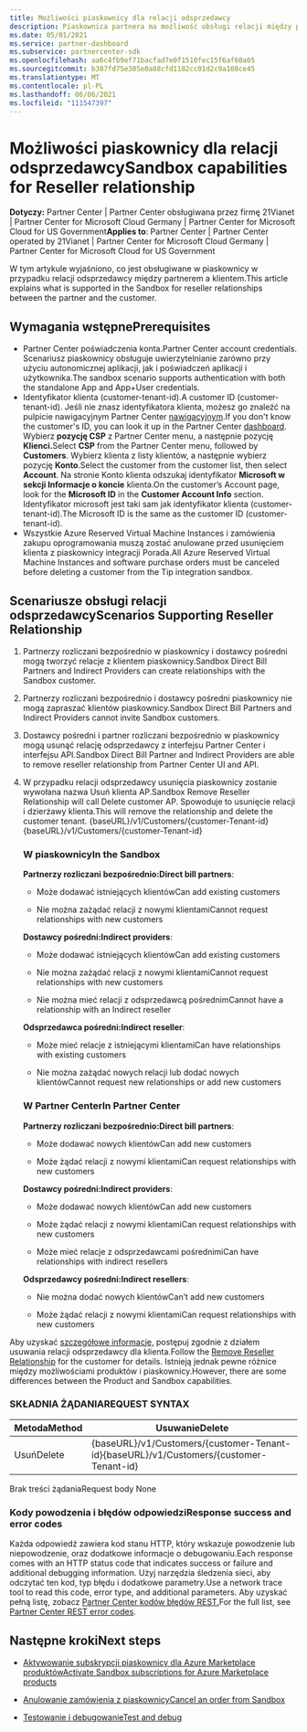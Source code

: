 ```yaml
---
title: Możliwości piaskownicy dla relacji odsprzedawcy
description: Piaskownica partnera ma możliwość obsługi relacji między partnerem a klientem
ms.date: 05/01/2021
ms.service: partner-dashboard
ms.subservice: partnercenter-sdk
ms.openlocfilehash: aa6c4fb9ef71bacfad7e0f1510fec15f6af60a05
ms.sourcegitcommit: b307fd75e305e0a88cfd1182cc01d2c9a108ce45
ms.translationtype: MT
ms.contentlocale: pl-PL
ms.lasthandoff: 06/06/2021
ms.locfileid: "111547397"
---
```

# <a name="sandbox-capabilities-for-reseller-relationship"></a><span data-ttu-id="7d627-103">Możliwości piaskownicy dla relacji odsprzedawcy</span><span class="sxs-lookup"><span data-stu-id="7d627-103">Sandbox capabilities for Reseller relationship</span></span>

<span data-ttu-id="7d627-104">**Dotyczy:** Partner Center | Partner Center obsługiwana przez firmę 21Vianet | Partner Center for Microsoft Cloud Germany | Partner Center for Microsoft Cloud for US Government</span><span class="sxs-lookup"><span data-stu-id="7d627-104">**Applies to**: Partner Center | Partner Center operated by 21Vianet | Partner Center for Microsoft Cloud Germany | Partner Center for Microsoft Cloud for US Government</span></span>

<span data-ttu-id="7d627-105">W tym artykule wyjaśniono, co jest obsługiwane w piaskownicy w przypadku relacji odsprzedawcy między partnerem a klientem.</span><span class="sxs-lookup"><span data-stu-id="7d627-105">This article explains what is supported in the Sandbox for reseller relationships between the partner and the customer.</span></span> 

## <a name="prerequisites"></a><span data-ttu-id="7d627-106">Wymagania wstępne</span><span class="sxs-lookup"><span data-stu-id="7d627-106">Prerequisites</span></span>

- <span data-ttu-id="7d627-107">Partner Center poświadczenia konta.</span><span class="sxs-lookup"><span data-stu-id="7d627-107">Partner Center account credentials.</span></span> <span data-ttu-id="7d627-108">Scenariusz piaskownicy obsługuje uwierzytelnianie zarówno przy użyciu autonomicznej aplikacji, jak i poświadczeń aplikacji i użytkownika.</span><span class="sxs-lookup"><span data-stu-id="7d627-108">The sandbox scenario supports authentication with both the standalone App and App+User credentials.</span></span>
- <span data-ttu-id="7d627-109">Identyfikator klienta (customer-tenant-id).</span><span class="sxs-lookup"><span data-stu-id="7d627-109">A customer ID (customer-tenant-id).</span></span> <span data-ttu-id="7d627-110">Jeśli nie znasz identyfikatora klienta, możesz go znaleźć na pulpicie nawigacyjnym Partner Center [nawigacyjnym](https://partner.microsoft.com/dashboard/home).</span><span class="sxs-lookup"><span data-stu-id="7d627-110">If you don't know the customer's ID, you can look it up in the Partner Center [dashboard](https://partner.microsoft.com/dashboard/home).</span></span> <span data-ttu-id="7d627-111">Wybierz **pozycję CSP** z Partner Center menu, a następnie pozycję **Klienci.**</span><span class="sxs-lookup"><span data-stu-id="7d627-111">Select **CSP** from the Partner Center menu, followed by **Customers**.</span></span> <span data-ttu-id="7d627-112">Wybierz klienta z listy klientów, a następnie wybierz pozycję **Konto**.</span><span class="sxs-lookup"><span data-stu-id="7d627-112">Select the customer from the customer list, then select **Account**.</span></span> <span data-ttu-id="7d627-113">Na stronie Konto klienta odszukaj identyfikator **Microsoft w** **sekcji Informacje o koncie** klienta.</span><span class="sxs-lookup"><span data-stu-id="7d627-113">On the customer’s Account page, look for the **Microsoft ID** in the **Customer Account Info** section.</span></span> <span data-ttu-id="7d627-114">Identyfikator microsoft jest taki sam jak identyfikator klienta (customer-tenant-id).</span><span class="sxs-lookup"><span data-stu-id="7d627-114">The Microsoft ID is the same as the customer ID (customer-tenant-id).</span></span>
- <span data-ttu-id="7d627-115">Wszystkie Azure Reserved Virtual Machine Instances i zamówienia zakupu oprogramowania muszą zostać anulowane przed usunięciem klienta z piaskownicy integracji Porada.</span><span class="sxs-lookup"><span data-stu-id="7d627-115">All Azure Reserved Virtual Machine Instances and software purchase orders must be canceled before deleting a customer from the Tip integration sandbox.</span></span>

## <a name="scenarios-supporting-reseller-relationship"></a><span data-ttu-id="7d627-116">Scenariusze obsługi relacji odsprzedawcy</span><span class="sxs-lookup"><span data-stu-id="7d627-116">Scenarios Supporting Reseller Relationship</span></span>

1.  <span data-ttu-id="7d627-117">Partnerzy rozliczani bezpośrednio w piaskownicy i dostawcy pośredni mogą tworzyć relacje z klientem piaskownicy.</span><span class="sxs-lookup"><span data-stu-id="7d627-117">Sandbox Direct Bill Partners and Indirect Providers can create relationships with the Sandbox customer.</span></span> 
2.  <span data-ttu-id="7d627-118">Partnerzy rozliczani bezpośrednio i dostawcy pośredni piaskownicy nie mogą zapraszać klientów piaskownicy.</span><span class="sxs-lookup"><span data-stu-id="7d627-118">Sandbox Direct Bill Partners and Indirect Providers cannot invite Sandbox customers.</span></span>

3. <span data-ttu-id="7d627-119">Dostawcy pośredni i partner rozliczani bezpośrednio w piaskownicy mogą usunąć relację odsprzedawcy z interfejsu Partner Center i interfejsu API.</span><span class="sxs-lookup"><span data-stu-id="7d627-119">Sandbox Direct Bill Partner and Indirect Providers are able to remove reseller relationship from Partner Center UI and API.</span></span>

4. <span data-ttu-id="7d627-120">W przypadku relacji odsprzedawcy usunięcia piaskownicy zostanie wywołana nazwa Usuń klienta AP.</span><span class="sxs-lookup"><span data-stu-id="7d627-120">Sandbox Remove Reseller Relationship will call Delete customer AP.</span></span> <span data-ttu-id="7d627-121">Spowoduje to usunięcie relacji i dzierżawy klienta.</span><span class="sxs-lookup"><span data-stu-id="7d627-121">This will remove the relationship and delete the customer tenant.</span></span> <span data-ttu-id="7d627-122">{baseURL}/v1/Customers/{customer-Tenant-id}</span><span class="sxs-lookup"><span data-stu-id="7d627-122">{baseURL}/v1/Customers/{customer-Tenant-id}</span></span>


    ### <a name="in-the-sandbox"></a><span data-ttu-id="7d627-123">W piaskownicy</span><span class="sxs-lookup"><span data-stu-id="7d627-123">In the Sandbox</span></span>

    <span data-ttu-id="7d627-124">**Partnerzy rozliczani bezpośrednio:**</span><span class="sxs-lookup"><span data-stu-id="7d627-124">**Direct bill partners**:</span></span>

    - <span data-ttu-id="7d627-125">Może dodawać istniejących klientów</span><span class="sxs-lookup"><span data-stu-id="7d627-125">Can add existing customers</span></span>

    - <span data-ttu-id="7d627-126">Nie można zażądać relacji z nowymi klientami</span><span class="sxs-lookup"><span data-stu-id="7d627-126">Cannot request relationships with new customers</span></span>

    <span data-ttu-id="7d627-127">**Dostawcy pośredni:**</span><span class="sxs-lookup"><span data-stu-id="7d627-127">**Indirect providers**:</span></span>

    - <span data-ttu-id="7d627-128">Może dodawać istniejących klientów</span><span class="sxs-lookup"><span data-stu-id="7d627-128">Can add existing customers</span></span>

    - <span data-ttu-id="7d627-129">Nie można zażądać relacji z nowymi klientami</span><span class="sxs-lookup"><span data-stu-id="7d627-129">Cannot request relationships with new customers</span></span>

    - <span data-ttu-id="7d627-130">Nie można mieć relacji z odsprzedawcą pośrednim</span><span class="sxs-lookup"><span data-stu-id="7d627-130">Cannot have a relationship with an Indirect reseller</span></span>

    <span data-ttu-id="7d627-131">**Odsprzedawca pośredni:**</span><span class="sxs-lookup"><span data-stu-id="7d627-131">**Indirect reseller**:</span></span> 

    -   <span data-ttu-id="7d627-132">Może mieć relacje z istniejącymi klientami</span><span class="sxs-lookup"><span data-stu-id="7d627-132">Can have relationships with existing customers</span></span>

    -   <span data-ttu-id="7d627-133">Nie można zażądać nowych relacji lub dodać nowych klientów</span><span class="sxs-lookup"><span data-stu-id="7d627-133">Cannot request new relationships or add new customers</span></span>

    ### <a name="in-partner-center"></a><span data-ttu-id="7d627-134">W Partner Center</span><span class="sxs-lookup"><span data-stu-id="7d627-134">In Partner Center</span></span>

    <span data-ttu-id="7d627-135">**Partnerzy rozliczani bezpośrednio:**</span><span class="sxs-lookup"><span data-stu-id="7d627-135">**Direct bill partners**:</span></span>

    -   <span data-ttu-id="7d627-136">Może dodawać nowych klientów</span><span class="sxs-lookup"><span data-stu-id="7d627-136">Can add new customers</span></span>

    -   <span data-ttu-id="7d627-137">Może żądać relacji z nowymi klientami</span><span class="sxs-lookup"><span data-stu-id="7d627-137">Can request relationships with new customers</span></span>

    <span data-ttu-id="7d627-138">**Dostawcy pośredni:**</span><span class="sxs-lookup"><span data-stu-id="7d627-138">**Indirect providers**:</span></span>

    -   <span data-ttu-id="7d627-139">Może dodawać nowych klientów</span><span class="sxs-lookup"><span data-stu-id="7d627-139">Can add new customers</span></span>

    -   <span data-ttu-id="7d627-140">Może żądać relacji z nowymi klientami</span><span class="sxs-lookup"><span data-stu-id="7d627-140">Can request relationships with new customers</span></span>

    -   <span data-ttu-id="7d627-141">Może mieć relacje z odsprzedawcami pośrednimi</span><span class="sxs-lookup"><span data-stu-id="7d627-141">Can have relationships with indirect resellers</span></span>

    <span data-ttu-id="7d627-142">**Odsprzedawcy pośredni:**</span><span class="sxs-lookup"><span data-stu-id="7d627-142">**Indirect resellers**:</span></span>

    -   <span data-ttu-id="7d627-143">Nie można dodać nowych klientów</span><span class="sxs-lookup"><span data-stu-id="7d627-143">Can’t add new customers</span></span>

    -   <span data-ttu-id="7d627-144">Może żądać relacji z nowymi klientami</span><span class="sxs-lookup"><span data-stu-id="7d627-144">Can request relationships with new customers</span></span>


<span data-ttu-id="7d627-145">Aby uzyskać [szczegółowe informacje,](remove-a-reseller-relationship-with-a-customer.md) postępuj zgodnie z działem usuwania relacji odsprzedawcy dla klienta.</span><span class="sxs-lookup"><span data-stu-id="7d627-145">Follow the [Remove Reseller Relationship](remove-a-reseller-relationship-with-a-customer.md) for the customer for details.</span></span> <span data-ttu-id="7d627-146">Istnieją jednak pewne różnice między możliwościami produktów i piaskownicy.</span><span class="sxs-lookup"><span data-stu-id="7d627-146">However, there are some differences between the Product and Sandbox capabilities.</span></span>

### <a name="request-syntax"></a><span data-ttu-id="7d627-147">SKŁADNIA ŻĄDANIA</span><span class="sxs-lookup"><span data-stu-id="7d627-147">REQUEST SYNTAX</span></span>

|<span data-ttu-id="7d627-148">**Metoda**</span><span class="sxs-lookup"><span data-stu-id="7d627-148">**Method**</span></span>|<span data-ttu-id="7d627-149">**Usuwanie**</span><span class="sxs-lookup"><span data-stu-id="7d627-149">**Delete**</span></span>|
|-------------|------------|
|<span data-ttu-id="7d627-150">Usuń</span><span class="sxs-lookup"><span data-stu-id="7d627-150">Delete</span></span>|<span data-ttu-id="7d627-151">{baseURL}/v1/Customers/{customer-Tenant-id}</span><span class="sxs-lookup"><span data-stu-id="7d627-151">{baseURL}/v1/Customers/{customer-Tenant-id}</span></span> |

<span data-ttu-id="7d627-152">Brak treści żądania</span><span class="sxs-lookup"><span data-stu-id="7d627-152">Request body None</span></span>

### <a name="response-success-and-error-codes"></a><span data-ttu-id="7d627-153">Kody powodzenia i błędów odpowiedzi</span><span class="sxs-lookup"><span data-stu-id="7d627-153">Response success and error codes</span></span>

<span data-ttu-id="7d627-154">Każda odpowiedź zawiera kod stanu HTTP, który wskazuje powodzenie lub niepowodzenie, oraz dodatkowe informacje o debugowaniu.</span><span class="sxs-lookup"><span data-stu-id="7d627-154">Each response comes with an HTTP status code that indicates success or failure and additional debugging information.</span></span> <span data-ttu-id="7d627-155">Użyj narzędzia śledzenia sieci, aby odczytać ten kod, typ błędu i dodatkowe parametry.</span><span class="sxs-lookup"><span data-stu-id="7d627-155">Use a network trace tool to read this code, error type, and additional parameters.</span></span> <span data-ttu-id="7d627-156">Aby uzyskać pełną listę, zobacz [Partner Center kodów błędów REST.](./error-codes.md)</span><span class="sxs-lookup"><span data-stu-id="7d627-156">For the full list, see [Partner Center REST error codes](./error-codes.md).</span></span>

## <a name="next-steps"></a><span data-ttu-id="7d627-157">Następne kroki</span><span class="sxs-lookup"><span data-stu-id="7d627-157">Next steps</span></span>

- [<span data-ttu-id="7d627-158">Aktywowanie subskrypcji piaskownicy dla Azure Marketplace produktów</span><span class="sxs-lookup"><span data-stu-id="7d627-158">Activate Sandbox subscriptions for Azure Marketplace products</span></span>](activate-sandbox-subscription-azure-marketplace-products.md)

- [<span data-ttu-id="7d627-159">Anulowanie zamówienia z piaskownicy</span><span class="sxs-lookup"><span data-stu-id="7d627-159">Cancel an order from Sandbox</span></span>](cancel-an-order-from-the-integration-sandbox.md)

- [<span data-ttu-id="7d627-160">Testowanie i debugowanie</span><span class="sxs-lookup"><span data-stu-id="7d627-160">Test and debug</span></span>](test-and-debug.md)
